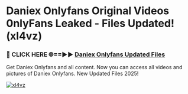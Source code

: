 # Daniex Onlyfans Original Videos 0nlyFans Leaked - Files Updated! (xl4vz)

<h3>🔴 CLICK HERE 🌐==►► <a href="https://tinyurl.com/4seja8ks" rel="nofollow">Daniex Onlyfans Updated Files</a></h3>

Get Daniex Onlyfans and all content. Now you can access all videos and pictures of Daniex Onlyfans. New Updated Files 2025!

[![xl4vz](https://i.imgur.com/EWjZXRe.gif)](https://tinyurl.com/4seja8ks)
